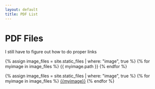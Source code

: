 ```yaml
---
layout: default
title: PDF List
---
```


# PDF Files

I still have to figure out how to do proper links  

{% assign image_files = site.static_files | where: "image", true %}
{% for myimage in image_files %}
  {{ myimage.path }}
{% endfor %}

{% assign image_files = site.static_files | where: "image", true %}
{% for myimage in image_files %}
<a href="{{ myimage.path }}">{{myimage}}</a>
{% endfor %}
